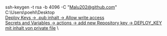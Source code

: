 ssh-keygen -t rsa -b 4096 -C "Malu202@github.com" \
C:\Users\poehl\Desktop \
[Deploy Keys -> .pub inhalt -> Allow write access](https://github.com/Malu202/KordelClient/settings/keys) \
[Secrets and Variables -> actions -> add new Repository key -> DEPLOY_KEY mit inhalt von private file](https://github.com/Malu202/KordelClient/settings/secrets/actions) \
